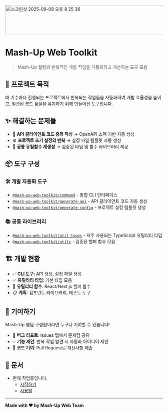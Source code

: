 <img width="687" height="95" alt="스크린샷 2025-09-08 오후 8 25 36" src="https://github.com/user-attachments/assets/c68aa3d0-aa52-4629-9e6d-12c7872abb21" />

# Mash-Up Web Toolkit

> Mash-Up 웹팀의 반복적인 개발 작업을 자동화하고 개선하는 도구 모음

## 🎯 프로젝트 목적

매 기수마다 진행되는 프로젝트에서 반복되는 작업들을 자동화하여 개발 효율성을 높이고, 일관된 코드 품질을 유지하기 위해 만들어진 도구입니다.

## ✨ 해결하는 문제들

- 🔄 **API 클라이언트 코드 중복 작성** → OpenAPI 스펙 기반 자동 생성
- ⚙️ **프로젝트 초기 설정의 반복** → 설정 파일 템플릿 자동 생성
- 🔧 **공통 유틸함수 재생성** → 검증된 타입 및 함수 라이브러리 제공

## 📦 도구 구성

### 🛠️ 개발 자동화 도구

- [`@mash-up-web-toolkit/command`](./packages/cli/command) - 통합 CLI 인터페이스
- [`@mash-up-web-toolkit/generate-api`](./packages/cli/generate-api) - API 클라이언트 코드 자동 생성
- [`@mash-up-web-toolkit/generate-config`](./packages/cli/generate-config) - 프로젝트 설정 템플릿 생성

### 📚 공통 라이브러리

- [`@mash-up-web-toolkit/util-types`](./packages/util-types) - 자주 사용되는 TypeScript 유틸리티 타입
- [`@mash-up-web-toolkit/utils`](./packages/utils) - 검증된 헬퍼 함수 모음

## 🏗️ 개발 현황

- ✅ **CLI 도구**: API 생성, 설정 파일 생성
- ✅ **유틸리티 타입**: 기본 타입 모음
- 🚧 **유틸리티 함수**: React/Next.js 헬퍼 함수
- 📋 **계획**: 컴포넌트 라이브러리, 테스트 도구

## 🤝 기여하기

Mash-Up 웹팀 구성원이라면 누구나 기여할 수 있습니다!

- 🐛 **버그 리포트**: Issues 탭에서 문제점 공유
- 💡 **기능 제안**: 반복 작업 발견 시 자동화 아이디어 제안
- 🔧 **코드 기여**: Pull Request로 개선사항 제출

## 📖 문서

- 현재 작업중입니다.
  - [시작하기]()
  - [사용법]()

---

**Made with ❤️ by Mash-Up Web Team**
